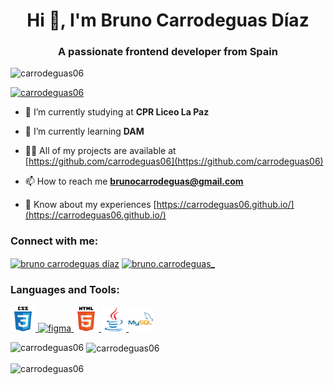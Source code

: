 <h1 align="center">Hi 👋, I'm Bruno Carrodeguas Díaz</h1>
<h3 align="center">A passionate frontend developer from Spain</h3>

<p align="left"> <img src="https://komarev.com/ghpvc/?username=carrodeguas06&label=Profile%20views&color=0e75b6&style=flat" alt="carrodeguas06" /> </p>

<p align="left"> <a href="https://github.com/ryo-ma/github-profile-trophy"><img src="https://github-profile-trophy.vercel.app/?username=carrodeguas06" alt="carrodeguas06" /></a> </p>

- 🔭 I’m currently studying at **CPR Liceo La Paz**

- 🌱 I’m currently learning **DAM**

- 👨‍💻 All of my projects are available at [https://github.com/carrodeguas06](https://github.com/carrodeguas06)

- 📫 How to reach me **brunocarrodeguas@gmail.com**

- 📄 Know about my experiences [https://carrodeguas06.github.io/](https://carrodeguas06.github.io/)

<h3 align="left">Connect with me:</h3>
<p align="left">
<a href="https://www.linkedin.com/in/bruno-carrodeguas-d%C3%ADaz-3b036834b/" target="blank"><img align="center" src="https://raw.githubusercontent.com/rahuldkjain/github-profile-readme-generator/master/src/images/icons/Social/linked-in-alt.svg" alt="bruno carrodeguas díaz" height="30" width="40" /></a>
<a href="https://instagram.com/bruno.carrodeguas_" target="blank"><img align="center" src="https://raw.githubusercontent.com/rahuldkjain/github-profile-readme-generator/master/src/images/icons/Social/instagram.svg" alt="bruno.carrodeguas_" height="30" width="40" /></a>
</p>

<h3 align="left">Languages and Tools:</h3>
<p align="left"> <a href="https://www.w3schools.com/css/" target="_blank" rel="noreferrer"> <img src="https://raw.githubusercontent.com/devicons/devicon/master/icons/css3/css3-original-wordmark.svg" alt="css3" width="40" height="40"/> </a> <a href="https://www.figma.com/" target="_blank" rel="noreferrer"> <img src="https://www.vectorlogo.zone/logos/figma/figma-icon.svg" alt="figma" width="40" height="40"/> </a> <a href="https://www.w3.org/html/" target="_blank" rel="noreferrer"> <img src="https://raw.githubusercontent.com/devicons/devicon/master/icons/html5/html5-original-wordmark.svg" alt="html5" width="40" height="40"/> </a> <a href="https://www.java.com" target="_blank" rel="noreferrer"> <img src="https://raw.githubusercontent.com/devicons/devicon/master/icons/java/java-original.svg" alt="java" width="40" height="40"/> </a> <a href="https://www.mysql.com/" target="_blank" rel="noreferrer"> <img src="https://raw.githubusercontent.com/devicons/devicon/master/icons/mysql/mysql-original-wordmark.svg" alt="mysql" width="40" height="40"/> </a> </p>

<p><img align="left" src="https://github-readme-stats.vercel.app/api/top-langs?username=carrodeguas06&show_icons=true&locale=en&layout=compact" alt="carrodeguas06" /></p>

<p>&nbsp;<img align="center" src="https://github-readme-stats.vercel.app/api?username=carrodeguas06&show_icons=true&locale=en" alt="carrodeguas06" /></p>

<p><img align="center" src="https://github-readme-streak-stats.herokuapp.com/?user=carrodeguas06&" alt="carrodeguas06" /></p>


